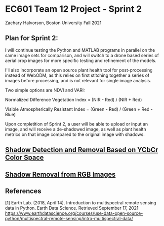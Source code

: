 # EC601 Team 12 Project - Sprint 2
Zachary Halvorson, Boston University Fall 2021


## Plan for Sprint 2:

I will continue testing the Python and MATLAB programs in parallel on the same image sets for comparison, and will switch to a drone based series of aerial crop images for more specific testing and refinement of the models.

I'll also incorporate an open source plant health tool for post-processing instead of WebODM, as this relies on first stitching together a series of images before processing, and is not relevant for single image analysis.

Two simple options are NDVI and VARI:

Normalized Difference Vegetation Index = (NIR - Red) / (NIR + Red)

Visible Atmospherically Resistant Index = (Green - Red) / (Green + Red - Blue)

Upon completition of Sprint 2, a user will be able to upload or input an image, and will receive a de-shadowed image, as well as plant health metrics on that image compared to the original image with shadows.


## [Shadow Detection and Removal Based on YCbCr Color Space](https://github.com/mykhailo-mostipan/shadow-removal)


## [Shadow Removal from RGB Images](https://github.com/jvalhondo/Shadow_Removal/blob/master/Shadow_Removal_VA_jvr.m)


## References

<a id="1">[1]</a> 
Earth Lab. (2018, April 14). Introduction to multispectral remote sensing data in Python.
Earth Data Science. Retrieved September 17, 2021
https://www.earthdatascience.org/courses/use-data-open-source-python/multispectral-remote-sensing/intro-multispectral-data/
